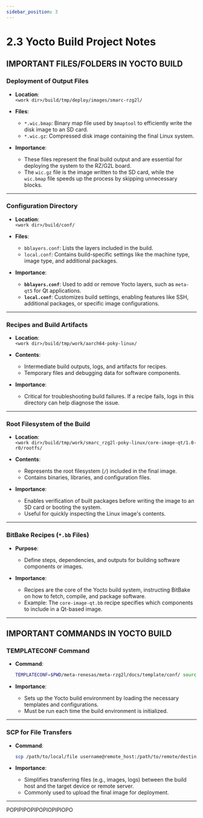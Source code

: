 ```yaml
---
sidebar_position: 3
---
```


# 2.3 Yocto Build Project Notes


## IMPORTANT FILES/FOLDERS IN YOCTO BUILD
### **Deployment of Output Files**
- **Location**:  
  `<work dir>/build/tmp/deploy/images/smarc-rzg2l/`

- **Files**:
  - `*.wic.bmap`: Binary map file used by `bmaptool` to efficiently write the disk image to an SD card.
  - `*.wic.gz`: Compressed disk image containing the final Linux system.

- **Importance**:
  - These files represent the final build output and are essential for deploying the system to the RZ/G2L board.
  - The `wic.gz` file is the image written to the SD card, while the `wic.bmap` file speeds up the process by skipping unnecessary blocks.

---

### **Configuration Directory**
- **Location**:  
  `<work dir>/build/conf/`

- **Files**:
  - `bblayers.conf`: Lists the layers included in the build.
  - `local.conf`: Contains build-specific settings like the machine type, image type, and additional packages.

- **Importance**:
  - **`bblayers.conf`**: Used to add or remove Yocto layers, such as `meta-qt5` for Qt applications.
  - **`local.conf`**: Customizes build settings, enabling features like SSH, additional packages, or specific image configurations.

---

### **Recipes and Build Artifacts**
- **Location**:  
  `<work dir>/build/tmp/work/aarch64-poky-linux/`

- **Contents**:
  - Intermediate build outputs, logs, and artifacts for recipes.
  - Temporary files and debugging data for software components.

- **Importance**:
  - Critical for troubleshooting build failures. If a recipe fails, logs in this directory can help diagnose the issue.

---

### **Root Filesystem of the Build**
- **Location**:  
  `<work dir>/build/tmp/work/smarc_rzg2l-poky-linux/core-image-qt/1.0-r0/rootfs/`

- **Contents**:
  - Represents the root filesystem (`/`) included in the final image.
  - Contains binaries, libraries, and configuration files.

- **Importance**:
  - Enables verification of built packages before writing the image to an SD card or booting the system.
  - Useful for quickly inspecting the Linux image's contents.

---

### **BitBake Recipes (`*.bb` Files)**
- **Purpose**:
  - Define steps, dependencies, and outputs for building software components or images.

- **Importance**:
  - Recipes are the core of the Yocto build system, instructing BitBake on how to fetch, compile, and package software.
  - Example: The `core-image-qt.bb` recipe specifies which components to include in a Qt-based image.

---
## IMPORTANT COMMANDS IN YOCTO BUILD

### **TEMPLATECONF Command**
- **Command**:
  ```bash
  TEMPLATECONF=$PWD/meta-renesas/meta-rzg2l/docs/template/conf/ source poky/oe-init-build-env build
  ```

- **Importance**:
  - Sets up the Yocto build environment by loading the necessary templates and configurations.
  - Must be run each time the build environment is initialized.

---

### **SCP for File Transfers**
- **Command**:
  ```bash
  scp /path/to/local/file username@remote_host:/path/to/remote/destination
  ```

- **Importance**:
  - Simplifies transferring files (e.g., images, logs) between the build host and the target device or remote server.
  - Commonly used to upload the final image for deployment.

---


POPIPIPOPIPOPIOPIPIOPO